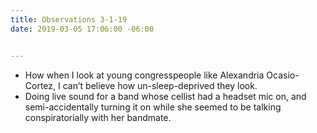 ```yaml
---
title: Observations 3-1-19
date: 2019-03-05 17:06:00 -06:00


---
```


- How when I look at young congresspeople like Alexandria Ocasio-Cortez, I can’t believe how un-sleep-deprived they look.
- Doing live sound for a band whose cellist had a headset mic on, and semi-accidentally turning it on while she seemed to be talking conspiratorially with her bandmate.